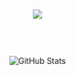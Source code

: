 <div align="center"><br><br>
<img src="https://capsule-render.vercel.app/api?type=venom&height=200&text=Expect%20the%20unexpected!&fontSize=35&color=0:6E1D0C,100&fontColor=D7D7D7"><br><br><br><br>

![GitHub Stats](https://github-readme-stats.vercel.app/api?username=kijmane&show_icons=true&hide=contribs,prs&cache_seconds=86400&theme=shadow_red)
</div>
